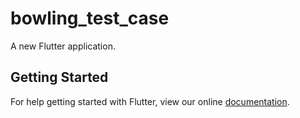 # bowling_test_case

A new Flutter application.

## Getting Started

For help getting started with Flutter, view our online
[documentation](https://flutter.io/).
